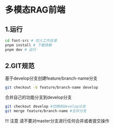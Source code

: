 # 多模态RAG前端

## 1.运行

```bash
cd font-src # 切入工作目录
pnpm install # 下载依赖
pnpm dev # 运行
```

## 2.GIT规范

基于develop分支创建feature/branch-name分支

```bash
git checkout -b feature/branch-name develop
```

合并自己的功能分支到develop分支

```bash
git checkout develop #切换到develop分支
git merge feature/branch-name #合并分支
```

!!! 注意
    请不要对master分支进行任何合并或者提交操作
